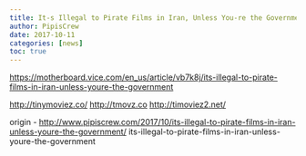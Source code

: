 ```yaml
---
title: It-s Illegal to Pirate Films in Iran, Unless You-re the Government
author: PipisCrew
date: 2017-10-11
categories: [news]
toc: true
---
```


https://motherboard.vice.com/en_us/article/vb7k8j/its-illegal-to-pirate-films-in-iran-unless-youre-the-government

http://tinymoviez.co/
http://tmovz.co
http://timoviez2.net/

origin - http://www.pipiscrew.com/2017/10/its-illegal-to-pirate-films-in-iran-unless-youre-the-government/ its-illegal-to-pirate-films-in-iran-unless-youre-the-government
